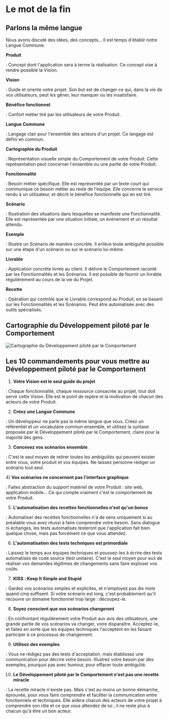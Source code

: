 # Le mot de la fin


## Parlons la même langue

Nous avons discuté des idées, des concepts... Il est temps d'établir
notre Langue Commune.



**Produit**

:   Concept dont l'application sera à terme la réalisation. Ce concept vise
à rendre possible la Vision.

**Vision**

:   Guide et oriente votre projet. Son but est de changer ce qui, dans la
vie de vos utilisateurs, peut les gêner, leur manquer ou les
insatisfaire.

**Bénéfice fonctionnel**

:   Confort métier tiré par les utilisateurs de votre Produit. 


**Langue Commune**

:   Langage clair pour l'ensemble des acteurs d'un projet. Ce langage est
défini en commun.

**Cartographie du Produit**

:   Représentation visuelle simple du Comportement de votre Produit. Cette
représentation peut concerner l'ensemble ou une partie de votre Produit.

**Fonctionnalité**

:   Besoin métier spécifique. Elle est représentée par un texte court qui
communique ce besoin métier au reste de l'équipe. Elle concerne le
service rendu à un utilisateur, et décrit le bénéfice fonctionnelle qui
en est tiré.

**Scénario**

:   Illustration des situations dans lesquelles se manifeste une
Fonctionnalité. Elle est représentée par une situation initiale, un
événement et un résultat attendu.

**Exemple**

:   Illustre un Scénario de manière concrète. Il enlève toute ambiguïté
possible sur une étape d'un scénario ou sur le scénario lui-même.

**Livrable**

:   Application concrète livrée au client. Il délivre le Comportement
raconté par les Fonctionnalités et les Scénarios. Il est possible de
fournir un livrable régulièrement au cours de la vie du Projet.

**Recette**

:   Opération qui contrôle que le Livrable correspond au Produit, en se
basant sur les Fonctionnalités et les Scénarios. Peut être automatisée
avec des outils spécialisés.

## Cartographie du Développement piloté par le Comportement

![ Cartographie du Développement piloté par le Comportement ](cartographie.png)


## Les 10 commandements pour vous mettre au Développement piloté par le Comportement


1) **Votre Vision est le seul guide du projet**

:   Chaque fonctionnalité, chaque ressource consacrée au projet, tout doit
    servir cette Vision. Elle est le point de repère et la motivation de
    chacun des acteurs de votre Produit. 

2) **Créez une Langue Commune**.

:   Un développeur ne parle pas la même langue que vous. Créez un
    référentiel et un vocabulaire commun ensemble, et utilisez la syntaxe
    proposée par le Développement piloté par le Comportement, claire pour la
    majorité des gens.

3) **Concevez vos scénarios ensemble**.

:   C'est le seul moyen de retirer toutes les ambiguïtés qui peuvent exister
    entre vous, votre produit et vos équipes. Ne laissez personne rédiger un
    scénario tout seul.

4) **Vos scénarios ne concernent pas l'interface graphique**

:   Faites abstraction du support matériel de votre Produit : site web,
    application mobile... Ce qui compte vraiment c'est le comportement de
    votre Produit.

5) **L'automatisation des recettes fonctionnelles n'est qu'un bonus**

:   Automatiser des recettes fonctionnelles n'a de sens uniquement si au préalable
    vous avez réussi à faire comprendre votre besoin. Sans dialogue ni
    échanges, les tests automatisés testeront que l'application fait bien
    quelque chose, mais pas forcément ce que vous attendez.

6) **L'automatisation des tests techniques est primordiale**

:   Laissez le temps aux équipes techniques et poussez-les à écrire des
    tests automatisés de code source (test unitaire). C'est le seul moyen
    pour eux de réaliser vos demandes légitimes de changements sans faire
    exploser vos coûts.

7) **KISS : Keep It Simple and Stupid**

:   Gardez vos scénarios simples et explicites, et n'employez pas dix mots
    quand cinq suffisent. Si votre scénario est long, c'est probablement
    qu'il recouvre un domaine fonctionnel trop large : découpez-le.

8) **Soyez conscient que vos scénarios changeront**

:   En confrontant régulièrement votre Produit aux avis des utilisateurs,
    une grande partie de vos scénarios va changer, voire disparaître.
    Acceptez-le, et faites en sorte que les équipes techniques l'acceptent
    en les faisant participer à ce processus de changement.

9) **Utilisez des exemples**

:   Vous ne rédigez pas des tests d'acceptation, mais établissez une
    communication pour décrire votre besoin. Illustrez votre besoin par des
    exemples, pourquoi pas avec humour, pour effacer toute ambiguïté.  

10) **Le Développement piloté par le Comportement n'est pas une recette miracle**

:   La recette miracle n'existe pas. Mais c'est au moins un bonne démarche,
    éprouvée, pour vous faire comprendre et faciliter la communication entre
    fonctionnels et techniques. Elle aidera chacun des acteurs de votre
    projet à comprendre son rôle et ce que vous attendez de lui ; il ne
    reste plus à chacun qu'à être un bon acteur.
